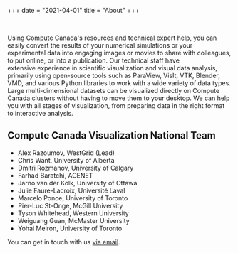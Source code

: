 +++
date = "2021-04-01"
title = "About"
+++

<br>

Using Compute Canada's resources and technical expert help, you can easily convert the results of your numerical
simulations or your experimental data into engaging images or movies to share with colleagues, to put online, or into a
publication. Our technical staff have extensive experience in scientific visualization and visual data analysis,
primarily using open-source tools such as ParaView, VisIt, VTK, Blender, VMD, and various Python libraries to work with
a wide variety of data types. Large multi-dimensional datasets can be visualized directly on Compute Canada clusters
without having to move them to your desktop. We can help you with all stages of visualization, from preparing data in
the right format to interactive analysis.

## Compute Canada Visualization National Team

- Alex Razoumov, WestGrid (Lead)
- Chris Want, University of Alberta
- Dmitri Rozmanov, University of Calgary
- Farhad Baratchi, ACENET
- Jarno van der Kolk, University of Ottawa
- Julie Faure-Lacroix, Université Laval
- Marcelo Ponce, University of Toronto
- Pier-Luc St-Onge, McGill University
- Tyson Whitehead, Western University
- Weiguang Guan, McMaster University
- Yohai Meiron, University of Toronto

You can get in touch with us [via email](mailto:vis-support@computecanada.ca).




<!-- ![Console](https://github.com/mrmierzejewski/hugo-theme-console/blob/master/images/preview.png?raw=true) -->

<!-- ## Installation -->

<!-- ``` -->
<!-- $ mkdir themes -->
<!-- $ cd themes -->
<!-- $ git submodule add https://github.com/mrmierzejewski/hugo-theme-console.git hugo-theme-console -->
<!-- ``` -->
    
<!-- See the [Hugo documentation](https://gohugo.io/themes/installing/) for more information. -->

<!-- ## Configuration -->

<!-- Set theme parameter in your config file: -->

<!-- ``` -->
<!-- theme = "hugo-theme-console" -->
<!-- ``` -->

<!-- ## License -->

<!-- Copyright © 2020 [Marcin Mierzejewski](https://mrmierzejewski.com/) -->

<!-- The theme is released under the MIT License. Check the [original theme license](https://github.com/panr/hugo-theme-terminal/blob/master/LICENSE.md) for additional licensing information. -->
